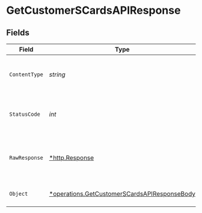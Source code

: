 # GetCustomerSCardsAPIResponse


## Fields

| Field                                                                                                              | Type                                                                                                               | Required                                                                                                           | Description                                                                                                        |
| ------------------------------------------------------------------------------------------------------------------ | ------------------------------------------------------------------------------------------------------------------ | ------------------------------------------------------------------------------------------------------------------ | ------------------------------------------------------------------------------------------------------------------ |
| `ContentType`                                                                                                      | *string*                                                                                                           | :heavy_check_mark:                                                                                                 | HTTP response content type for this operation                                                                      |
| `StatusCode`                                                                                                       | *int*                                                                                                              | :heavy_check_mark:                                                                                                 | HTTP response status code for this operation                                                                       |
| `RawResponse`                                                                                                      | [*http.Response](https://pkg.go.dev/net/http#Response)                                                             | :heavy_check_mark:                                                                                                 | Raw HTTP response; suitable for custom response parsing                                                            |
| `Object`                                                                                                           | [*operations.GetCustomerSCardsAPIResponseBody](../../../pkg/models/operations/getcustomerscardsapiresponsebody.md) | :heavy_minus_sign:                                                                                                 | Successful Card Issuance                                                                                           |